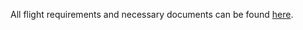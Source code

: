 All flight requirements and necessary documents can be found [here](https://www.indonesia.travel/gb/en/news/garuda-indonesia-reopens-flight-for-exceptional-passengers).
